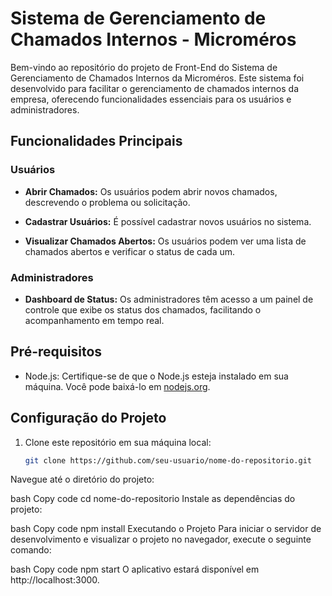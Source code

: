 # Sistema de Gerenciamento de Chamados Internos - Microméros

Bem-vindo ao repositório do projeto de Front-End do Sistema de Gerenciamento de Chamados Internos da Microméros. Este sistema foi desenvolvido para facilitar o gerenciamento de chamados internos da empresa, oferecendo funcionalidades essenciais para os usuários e administradores.

## Funcionalidades Principais

### Usuários

- **Abrir Chamados:** Os usuários podem abrir novos chamados, descrevendo o problema ou solicitação.

- **Cadastrar Usuários:** É possível cadastrar novos usuários no sistema.

- **Visualizar Chamados Abertos:** Os usuários podem ver uma lista de chamados abertos e verificar o status de cada um.

### Administradores

- **Dashboard de Status:** Os administradores têm acesso a um painel de controle que exibe os status dos chamados, facilitando o acompanhamento em tempo real.

## Pré-requisitos

- Node.js: Certifique-se de que o Node.js esteja instalado em sua máquina. Você pode baixá-lo em [nodejs.org](https://nodejs.org/).

## Configuração do Projeto

1. Clone este repositório em sua máquina local:

   ```bash
   git clone https://github.com/seu-usuario/nome-do-repositorio.git
Navegue até o diretório do projeto:

bash
Copy code
cd nome-do-repositorio
Instale as dependências do projeto:

bash
Copy code
npm install
Executando o Projeto
Para iniciar o servidor de desenvolvimento e visualizar o projeto no navegador, execute o seguinte comando:

bash
Copy code
npm start
O aplicativo estará disponível em http://localhost:3000.

